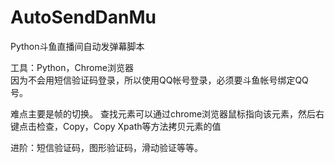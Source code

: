 # AutoSendDanMu
Python斗鱼直播间自动发弹幕脚本    

工具：Python，Chrome浏览器   
因为不会用短信验证码登录，所以使用QQ帐号登录，必须要斗鱼帐号绑定QQ号。

难点主要是帧的切换。
查找元素可以通过chrome浏览器鼠标指向该元素，然后右键点击检查，Copy，Copy Xpath等方法拷贝元素的值


进阶：短信验证码，图形验证码，滑动验证等等。
